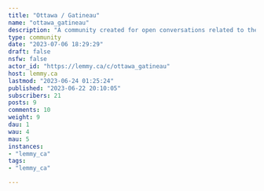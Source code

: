 ```yaml
---
title: "Ottawa / Gatineau" 
name: "ottawa_gatineau"
description: "A community created for open conversations related to the Ottawa / Gatineau region.  Moderation is light, with lots of space given, however some basic rules to respect are:**Moderation rules**1. Editorialized or sensationalized headline 2. Antagonistic to another person3. No negative generalizations, bigotry, prejudice, hatred4. Post doesn't relate to Ottawa / Gatineau region5. Low content post6. Trolling: disrupting normal, on-topic discussion7. Duplicate or similar post already exists"
type: community
date: "2023-07-06 18:29:29"
draft: false
nsfw: false
actor_id: "https://lemmy.ca/c/ottawa_gatineau"
host: lemmy.ca
lastmod: "2023-06-24 01:25:24"
published: "2023-06-22 20:10:05"
subscribers: 21
posts: 9
comments: 10
weight: 9
dau: 1
wau: 4
mau: 5
instances:
- "lemmy_ca"
tags: 
- "lemmy_ca"

---
```

